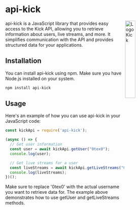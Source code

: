 # api-kick
<img align="right" src="https://cdn.discordapp.com/attachments/1001091526748819516/1130836018833137834/Kick_logo.svg.png" alt="Logo Kick" height=25% width=25%>

api-kick is a JavaScript library that provides easy access to the Kick API, allowing you to retrieve information about users, live streams, and more. It simplifies communication with the API and provides structured data for your applications.


## Installation

You can install api-kick using npm. Make sure you have Node.js installed on your system.

```bash
npm install api-kick
```

## Usage
Here's an example of how you can use api-kick in your JavaScript code:
```js
const kickApi = require('api-kick');

(async () => {
  // Get user information
  const user = await kickApi.getUser("0tex0");
  console.log(user);

  // Get live streams for a user
  const liveStreams = await kickApi.getLiveStreams("0tex0");
  console.log(liveStreams);
})();
```
Make sure to replace '0tex0' with the actual username you want to retrieve data for. The example above demonstrates how to use getUser and getLiveStreams methods.

